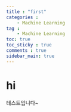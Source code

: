 ```yaml
---
title : "first"
categories :
    - Machine Learning
tag :
    - Machine Learning
toc: true
toc_sticky : true
comments : true
sidebar_main: true
---
```


# hi

테스트입니다~